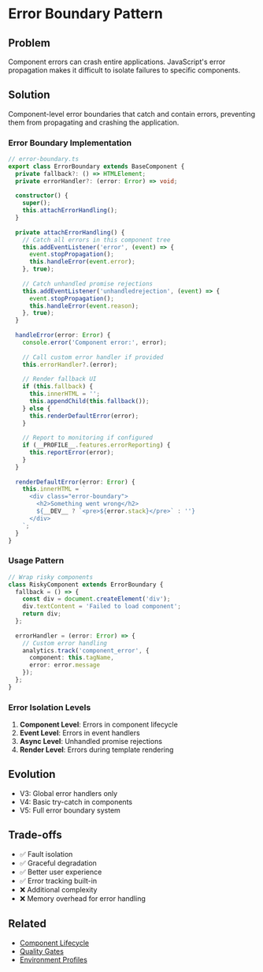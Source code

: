 # Error Boundary Pattern

## Problem
Component errors can crash entire applications. JavaScript's error propagation makes it difficult to isolate failures to specific components.

## Solution
Component-level error boundaries that catch and contain errors, preventing them from propagating and crashing the application.

### Error Boundary Implementation
```typescript
// error-boundary.ts
export class ErrorBoundary extends BaseComponent {
  private fallback?: () => HTMLElement;
  private errorHandler?: (error: Error) => void;
  
  constructor() {
    super();
    this.attachErrorHandling();
  }
  
  private attachErrorHandling() {
    // Catch all errors in this component tree
    this.addEventListener('error', (event) => {
      event.stopPropagation();
      this.handleError(event.error);
    }, true);
    
    // Catch unhandled promise rejections
    this.addEventListener('unhandledrejection', (event) => {
      event.stopPropagation();
      this.handleError(event.reason);
    }, true);
  }
  
  handleError(error: Error) {
    console.error('Component error:', error);
    
    // Call custom error handler if provided
    this.errorHandler?.(error);
    
    // Render fallback UI
    if (this.fallback) {
      this.innerHTML = '';
      this.appendChild(this.fallback());
    } else {
      this.renderDefaultError(error);
    }
    
    // Report to monitoring if configured
    if (__PROFILE__.features.errorReporting) {
      this.reportError(error);
    }
  }
  
  renderDefaultError(error: Error) {
    this.innerHTML = `
      <div class="error-boundary">
        <h2>Something went wrong</h2>
        ${__DEV__ ? `<pre>${error.stack}</pre>` : ''}
      </div>
    `;
  }
}
```

### Usage Pattern
```typescript
// Wrap risky components
class RiskyComponent extends ErrorBoundary {
  fallback = () => {
    const div = document.createElement('div');
    div.textContent = 'Failed to load component';
    return div;
  };
  
  errorHandler = (error: Error) => {
    // Custom error handling
    analytics.track('component_error', {
      component: this.tagName,
      error: error.message
    });
  };
}
```

### Error Isolation Levels
1. **Component Level**: Errors in component lifecycle
2. **Event Level**: Errors in event handlers
3. **Async Level**: Unhandled promise rejections
4. **Render Level**: Errors during template rendering

## Evolution
- V3: Global error handlers only
- V4: Basic try-catch in components
- V5: Full error boundary system

## Trade-offs
- ✅ Fault isolation
- ✅ Graceful degradation
- ✅ Better user experience
- ✅ Error tracking built-in
- ❌ Additional complexity
- ❌ Memory overhead for error handling

## Related
- [Component Lifecycle](./component-lifecycle.md)
- [Quality Gates](../quality/quality-gates.md)
- [Environment Profiles](../architecture/environment-profiles.md)